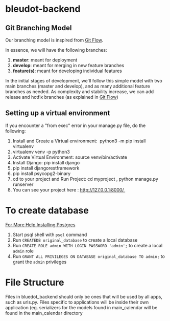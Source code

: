 # bleudot-backend

## Git Branching Model

Our branching model is inspired from [Git Flow](https://nvie.com/posts/a-successful-git-branching-model/).

In essence, we will have the following branches:
1. **master**: meant for deployment
2. **develop**: meant for merging in new feature branches
3. **feature(s)**: meant for developing individual features

In the initial stages of development, we'll follow this simple model with two main branches (master and develop), and as many additional feature branches as needed. As complexity and stability increase, we can add release and hotfix branches (as explained in [Git Flow](https://nvie.com/posts/a-successful-git-branching-model/))


## Setting up a virtual environment
If you encounter a "from exec" error in your manage.py file, do the following:  

1. Install and Create a Virtual environment:  python3 -m pip install virtualenv
2. virtualenv venv -p python3 
3. Activate Virtual Environment: source venv/bin/activate 
4. Install Django: pip install django 
5. pip install djangorestframework
6. pip install psycopg2-binary
7. cd to your project and Run Project: cd myproject , python manage.py runserver 
8. You can see your project here : http://127.0.0.1:8000/ 

# To create database
[For More Help Installing Postgres](https://gist.github.com/ibraheem4/ce5ccd3e4d7a65589ce84f2a3b7c23a3)

1. Start psql shell with `psql` command
2. Run `CREATEDB original_database` to create a local database
3. Run `CREATE ROLE admin WITH LOGIN PASSWORD 'admin';` to create a local `admin` role
4. Run `GRANT ALL PRIVILEGES ON DATABASE original_database TO admin;` to grant the `admin` privileges

# File Structure

Files in bluedot_backend should only be ones that will be used by all apps, such as urls.py.
Files specific to applications will be inside their own application (eg. serializers for the models found in main_calendar will be found in the main_calendar directory
